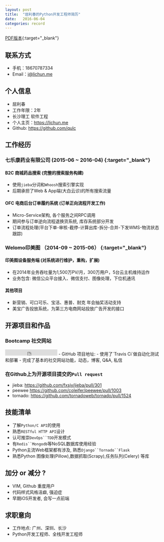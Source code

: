 ```yaml
---
layout: post
title:  "屈利春的Python开发工程师简历"
date:   2016-06-04
categories: record
---
```

[PDF版本](/resume.pdf){:target="_blank"}

## 联系方式
- 手机：18670787334
- Email：[i@lichun.me](mailto:i@lichun.me)

## 个人信息
- 屈利春
- 工作年限：2年
- 长沙理工 软件工程
- 个人主页：<https://lichun.me>
- Github: <https://github.com/qulc>

## 工作经历

### **七乐康药业有限公司 (2015-06 ~ 2016-04)** [<i class="fa fa-link"></i>](http://7lk.com/){:target="_blank"}

#### **B2C 商城药品搜索 (完整的搜索服务构建)**
- 使用`jieba`分词和`Whoosh`搜索引擎实现
- 后期承担了Web & App端(大白云诊)的所有搜索流量

#### **OFC 电商后台订单履约系统 (订单正向流程开发工作)**
- Micro-Service架构, 各个服务之间RPC调用
- 期间参与订单逆向流程退换货系统, 库存系统部分开发
- 订单流程处理(平台下单-审核-截停-计算出库-拆分-合并-下发WMS-物流状态跟踪)


### **Welomo印美图 （2014-09 ~ 2015-06）** [<i class="fa fa-link"></i>](http://welomo.com/){:target="_blank"}

#### **印美图设备服务端 (对系统进行维护，重构，扩展)**
- 在2014年业务吞吐量为1,500万PV/月，300万用户，5台云主机维持运作
- 业务包含: 微信公众平台接入、微信支付、图像处理，下位机通讯

#### **其他项目**
- 新营销、可口可乐、宝洁、惠普、耐克 年会抽奖活动支持
- 美宝广告投放系统，为第三方电商网站投放广告开发的接口


## 开源项目和作品

### Bootcamp 社交网站
<iframe src="https://ghbtns.com/github-btn.html?user=qulc&repo=bootcamp&type=watch&count=true" frameborder="0" scrolling="0" width="170px" height="20px"></iframe>
- GitHub 项目地址: <https://github.com/qulc/bootcamp>
- 使用了`Travis Ci`做自动化测试和部署
- 完成了基本的社交网站功能，动态，博客, Q&A, 私信

### 在Github上为开源项目提交的`Pull request`
- jieba: <https://github.com/fxsjy/jieba/pull/301>
- peewee <https://github.com/coleifer/peewee/pull/1003>
- tornado: <https://github.com/tornadoweb/tornado/pull/1524>


## 技能清单
* 了解`Python/C API`的使用
* 熟悉`RESTful HTTP API`设计
* 认可推崇`DevOps``TDD`开发模式
* 有`Redis``Mongodb`等NoSQL数据库使用经验
* Python主流Web框架都有涉及, 熟悉`Django``Tornado``Flask`
* 熟悉Python 图像处理(Pillow),数据抓取(Scrapy),任务队列(Celery) 等库


## 加分 or 减分 ?
* VIM, Github 重度用户
* 代码样式风格洁癖, 强迫症
* 早期iOS开发者, 会写一点前端


## 求职意向
* 工作地点: 广州、深圳、长沙
* Python开发工程师、全栈开发工程师
